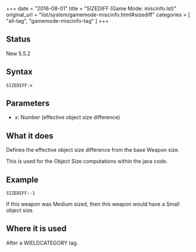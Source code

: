 +++
date = "2016-08-01"
title = "SIZEDIFF (Game Mode: miscinfo.lst)"
original_url = "list/system/gamemode-miscinfo.html#sizediff"
categories = [ "all-tag", "gamemode-miscinfo-tag" ]
+++

## Status

New 5.5.2

## Syntax

`SIZEDIFF:x`

## Parameters

-   x: Number (effective object size difference)



What it does
------------

Defines the effective object size difference from the base Weapon size.

This is used for the Object Size computations within the java code.

Example
-------

`SIZEDIFF:-1`

If this weapon was Medium sized, then this weapon would have a Small
object size.

Where it is used
----------------

After a WIELDCATEGORY tag.

